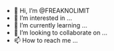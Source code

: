 - 👋 Hi, I’m @FREAKNOLIMIT
- 👀 I’m interested in ...
- 🌱 I’m currently learning ...
- 💞️ I’m looking to collaborate on ...
- 📫 How to reach me ...

<!---
FREAKNOLIMIT/FREAKNOLIMIT is a ✨ special ✨ repository because its `README.md` (this file) appears on your GitHub profile.
You can click the Preview link to take a look at your changes.
--->
